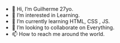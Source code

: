 - 👋 Hi, I’m Guilherme 27yo.
- 👀 I’m interested in Learning. 
- 🌱 I’m currently learning HTML, CSS , JS.
- 💞️ I’m looking to collaborate on Everything.
- 📫 How to reach me around the world.

<!---
Guilherme22-Dev/Guilherme22-Dev is a ✨ special ✨ repository because its `README.md` (this file) appears on your GitHub profile.
You can click the Preview link to take a look at your changes.
--->
